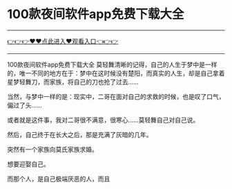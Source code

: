 # 100款夜间软件app免费下载大全

<hr/> <a href="https://github.com/kiuhd/dfrw/issues/1">👉👉👉♥♥点此进入♥观看入口👈👉👉</a><hr/>

100款夜间软件app免费下载大全
莫轻舞清晰的记得，自己的人生于梦中是一样的，唯一不同的地方在于：梦中在这时候没有楚阳，而真实的人生，却是自己拿着星梦轻舞刀，而家族，将自己的刀也抢了过去……

当然，与梦中一样的是：现实中，二哥在面对自己的求救的时候，也是叹了口气，偏过了头……

或者就是这件事，我对二哥很不满意，很寒心……莫轻舞自己对自己说。

然后，自己终于在长大之后，那是充满了灰暗的几年。

突然有一个家族向莫氏家族求婚。

想要迎娶自己。

而那个人，是自己极端厌恶的人，而且
